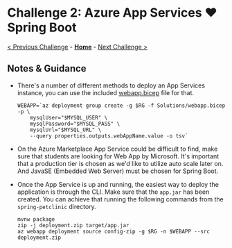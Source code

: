 # Challenge 2: Azure App Services &#10084;&#65039; Spring Boot

[< Previous Challenge](./solution-01.md) - **[Home](./README.md)** - [Next Challenge >](./solution-03.md)

## Notes & Guidance

- There's a number of different methods to deploy an App Services instance, you can use the included [webapp.bicep](./Solutions/webapp.bicep) file for that.

    ```shell
    WEBAPP=`az deployment group create -g $RG -f Solutions/webapp.bicep -p \
        mysqlUser="$MYSQL_USER" \
        mysqlPassword="$MYSQL_PASS" \
        mysqlUrl="$MYSQL_URL" \
        --query properties.outputs.webAppName.value -o tsv`
    ```

- On the Azure Marketplace App Service could be difficult to find, make sure that students are looking for Web App by Microsoft. It's important that a production tier is chosen as we'd like to utilize auto scale later on. And JavaSE (Embedded Web Server) must be chosen for Spring Boot.
- Once the App Service is up and running, the easiest way to deploy the application is through the CLI. Make sure that the `app.jar` has been created. You can achieve that running the following commands from the `spring-petclinic` directory.

    ```shell
    mvnw package
    zip -j deployment.zip target/app.jar
    az webapp deployment source config-zip -g $RG -n $WEBAPP --src deployment.zip
    ```
